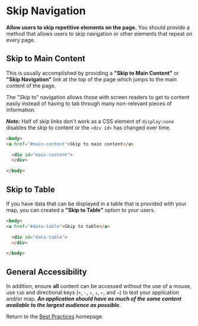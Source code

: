 # Skip Navigation

**Allow users to skip repetitive elements on the page.** You should provide a method that allows users to skip navigation or other elements that repeat on every page.

## Skip to Main Content
This is usually accomplished by providing a **"Skip to Main Content"** or **"Skip Navigation"** link at the top of the page which jumps to the main content of the page.

The "Skip to" navigation allows those with screen readers to get to content easily instead of having to tab through many non-relevant pieces of information.

**_Note:_** Half of skip links don't work as a CSS element of `display:none` disables the skip to content or the `<div id>` has changed over time.

```html
<body>
<a href="#main-content">Skip to main content</a>

  <div id="main-content">
  </div>

</body>
```

## Skip to Table

If you have data that can be displayed in a table that is provided with your map, you can created a **"Skip to Table"** option to your users.

```html
<body>
<a href="#data-table">Skip to table</a>

  <div id="data-table">
  </div>

</body>
```

## General Accessibility

In addition, ensure **all** content can be accessed without the use of a mouse, use `tab` and directional keys (`+`, `-`, `↑`, `↓`, `←`, and `→`) to test your application and/or map. **_An application should have as much of the same content available to the largest audience as possible._**

Return to the [Best Practices](../BestPractices.md) homepage.
